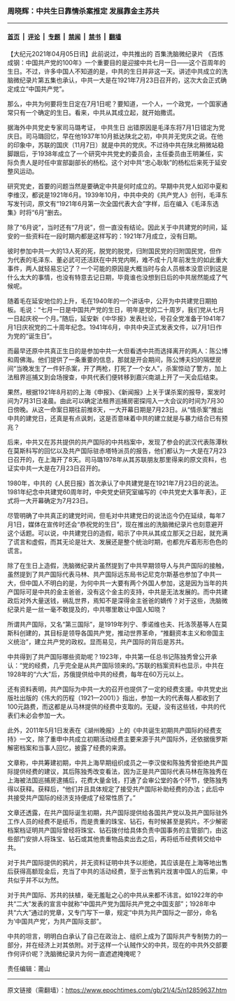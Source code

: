 ### 周晓辉：中共生日靠情杀案推定 发展靠金主苏共

---

#### [首页](../../../..?n12859637) &nbsp;|&nbsp; [评论](../../../../../epoch-comment?n12859637) &nbsp;|&nbsp; [专题](../../../../../epoch-special?n12859637) &nbsp;|&nbsp; [禁闻](../../../../../epoch-news?n12859637) &nbsp;|&nbsp; [禁书](../../../../../books?n12859637) &nbsp;|&nbsp; [翻墙](https://github.com/gfw-breaker/nogfw/blob/master/README.md?n12859637)


<div class="post_content" id="artbody" itemprop="articleBody">
 <!-- article content begin -->
 <p>
  【大纪元2021年04月05日讯】此前说过，中共推出的
  <ok href="https://www.epochtimes.com/gb/tag/%E7%99%BE%E9%9B%86%E6%B4%97%E8%84%91%E5%BE%AE%E7%BA%AA%E5%BD%95%E7%89%87.html">
   百集洗脑微纪录片
  </ok>
  《百炼成钢：中国共产党的100年》一个重要目的是迎接中共七月一日——这个百周年的生日。不过，许多中国人不知道的是，中共的生日并非这一天。讲述中共成立的洗脑微纪录片第五集也承认，中共一大是在1921年7月23日召开的，这次大会正式确定成立“中国共产党”。
 </p>
 <p>
  那么，中共为何要将生日定在7月1日呢？要知道，一个人，一个政党，一个国家通常只有一个确定的生日。看来，中共从其成立起，就开始撒谎。
 </p>
 <p>
  据海外中共党史专家司马璐考证，
  <ok href="https://www.epochtimes.com/gb/tag/%E4%B8%AD%E5%85%B1%E7%94%9F%E6%97%A5.html">
   中共生日
  </ok>
  出错原因是毛泽东将7月1日错定为党庆日。司马璐回忆，早在他1937年10月抵达陕北之初，中共并无党庆之说。在他的印象中，苏联的国庆（11月7日）就是中共的党庆。不过待中共在陕北稍微站稳脚跟后，于1938年成立了一个研究中共党史的委员会，主任委员由王明兼任，实际负责人是时任中宣部副部长的杨松。这个对中共“忠心耿耿”的杨松后来死于延安整风运动。
 </p>
 <p>
  研究党史，首要的问题当然是要确定中共是何时成立的。早期中共党人如邓中夏和李维汉，都说是1921年6月。1939年10月，中共中央的《共产党人》创刊，毛泽东写发刊词，原文有“1921年6月第一次全国代表大会”字样，后在编入《毛泽东选集》时将“6月”删去。
 </p>
 <p>
  除了“6月说”，当时还有“7月说”，但一直没有结论。因此关于中共建党的时间，延安的一些资料在一段时期内都是这样写的：1921年7月成立，没有日期。
 </p>
 <p>
  彼时参加中共一大的13人死的死，脱党的脱党，归附国民党的归附国民党，但作为代表的毛泽东、董必武可还活跃在中共党内啊，难不成十几年前发生的如此重大事件，两人就轻易忘记了？一个可能的原因是大概当时与会人员根本没意识到这是什么太大的事情，也没有特意去记日期，毕竟谁也没想到日后的中共居然能成了气候呢。
 </p>
 <p>
  随着毛在延安地位的上升，毛在1940年的一个讲话中，公开为中共建党日期拍板。毛说：“七月一日是中国共产党的生日，明年是党的二十周岁，我们党从七月一日起庆祝一个月。”随后，延安新《中华报》发表社论，号召全党准备于1941年7月1日庆祝党的二十周年纪念。1941年6月，中共中央正式发表文件，以7月1日作为党的“诞生日”。
 </p>
 <p>
  而最早还原中共真正生日的是参加中共一大但看透中共而选择离开的两人：陈公博和周佛海。他们提供了一条重要的信息，那就是开会期间，陈公博夫妇的隔壁房间“当晚发生了一件奸杀案，开了两枪，打死了一个女人”，杀案惊动了警方，加上法租界巡捕又到会场搜查，中共代表们便转移到嘉兴南湖上开了一天会后结束。
 </p>
 <p>
  果然，根据1921年8月初的上海《申报》、《新闻报》上关于谋杀案的报导，案发时间为7月31日凌晨。由此可以确定法租界巡捕房密探闯入一大会议的时间为7月30日傍晚。从这一命案日期往前推8天，一大开幕日期是7月23日。从“情杀案”推出中共的建党日，还真是有点讽刺，这是否意味着中共的建立就是与暴力结合已有预兆？
 </p>
 <p>
  后来，中共又在苏共提供的共产国际的中共档案中，发现了参会的武汉代表陈潭秋在莫斯科写的回忆以及共产国际驻赤塔特派员的报告，他们都认为一大是在7月23日召开的，在上海开了8天。司马璐1978年从其苏联朋友那里得来的原文资料，也证实中共一大是在7月23日召开的。
 </p>
 <p>
  1980年，中共的《人民日报》首次承认了中共建党是在1921年7月23日的说法。1981年纪念中共建党60周年时，中央党史研究室编写的《中共党史大事年表》，正式将一大开幕确定为7月23日。
 </p>
 <p>
  尽管明确了中共真正的建党时间，但毛对中共建党日的说法迄今仍在延续，每年7月1日，媒体在宣传时还会“恭祝党的生日”，现在推出的洗脑微纪录片也刻意避开这个话题。可以说，中共建党日的造假，昭示了中共从其成立那天之日起，就充满了谎言和虚假，而其无论是壮大、发展还是整个统治时期，也都充斥着形形色色的谎言。
 </p>
 <p>
  除了在生日上造假，洗脑微纪录片虽然提到了中共早期领导人与共产国际的接触，虽然提到了共产国际代表马林、共产国际远东局书记尼克尔斯基也参加了中共一大，但中国人不明白的是，为何中共一大要有两个外国人参加，这是因为当年的共产国际可是中共的金主爸爸，没有这个金主的支持，中共是无法发展的。而中共建政后对外大量送钱，祸乱世界，焉知不是深得金主爸爸的嫡传？对于这些，洗脑微纪录片是一丝一毫不敢提及的，中共哪里敢让中国人知晓？
 </p>
 <p>
  所谓共产国际，又名“第三国际”，是1919年列宁、季诺维也夫、托洛茨基等人在莫斯科创建的，其目标是领导各国共产党，推动世界革命，“推翻资本主义和帝国主义统治”，建立共产党的政权。显而易见，共产国际的背后是苏共。
 </p>
 <p>
  中共得到了共产国际哪些资助呢？1923年，中共第一任总书记陈独秀曾公开承认：“党的经费，几乎完全是从共产国际领来的。”苏联的档案资料也显示，中共在1928年的“六大”后，苏俄提供给中共的经费，每年在60万元以上。
 </p>
 <p>
  还有资料表明，共产国际为中共一大的召开也提供了一定的经费支援。中共党史出版社出版的《伟大的历程（1921—2001）》指出，参加一大的代表每人都收到了100元路费，而这都是从马林提供的经费中支取的。无疑，没有这些钱，中共的代表们未必会参加一大。
 </p>
 <p>
  此外，2011年5月1日发表在《湖州晚报》上的《中共诞生初期共产国际的经费支持》一文，除了重申中共成立初期活动经费主要来源于共产国际外，还依据俄罗斯解密档案和当事人回忆，披露了经费的来源。
 </p>
 <p>
  文章称，中共筹建初期，中共上海早期组织成员之一李汉俊和陈独秀曾拒绝共产国际提供经费的建议，其后陈独秀改变看法，因为正是共产国际代表马林在陈独秀在上海被法国巡捕房逮捕后，花费大量金钱，打通了会审公堂的各个环节，使陈独秀得以获释。获释后，“他们并且具体规定了接受共产国际补助经费的办法；此后中共接受共产国际的经济支持便成了经常性质了。”
 </p>
 <p>
  文章还透露，在共产国际诞生初期，共产国际提供给各国共产党以及共产国际驻外工作人员的经费不是纸币，而是贵重的珠宝、钻石，有时候甚至是鸦片。不少解密档案档证明共产国际曾经将珠宝、钻石拨付给具体负责中国事务的主管部门，由这些部门安排人将珠宝、钻石或其他贵重物品卖出去之后，再将纸币经费转交给中共。
 </p>
 <p>
  对于共产国际提供的鸦片，并无资料证明中共予以拒绝，其应该是在上海等地出售后获得高额现金后，充当了中共的活动经费，至于出售鸦片戕害中国人的后果，中共似乎并不以为然。
 </p>
 <p>
  对于共产国际、苏共的扶植，毫无羞耻之心的中共从来都不讳言。如1922年的中共“二大”发表的宣言中就称“中国共产党为国际共产党之中国支部”；1928年中共“六大”通过的党章，又专门写下一章，规定“中共为共产国际之一部分，命名为‘中国共产党’，为共产国际支部”。
 </p>
 <p>
  中共的坦言，明明白白承认了自己在政治上、组织上成为了国际共产专制势力的一部分，并在经济上对其依附。对于这样一个认贼作父的中共，现在的中共外交部要作何评价呢？洗脑微纪录片为何一直遮遮掩掩呢？
 </p>
 <p>
  责任编辑：莆山
 </p>
 <!-- article content end -->
 <div id="below_article_ad">
 </div>
</div>


---

原文链接（需翻墙）：https://www.epochtimes.com/gb/21/4/5/n12859637.htm